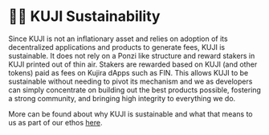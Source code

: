 # 👨🌾 KUJI Sustainability

Since KUJI is not an inflationary asset and relies on adoption of its decentralized applications and products to generate fees, KUJI is sustainable. It does not rely on a Ponzi like structure and reward stakers in KUJI printed out of thin air. Stakers are rewarded based on KUJI (and other tokens) paid as fees on Kujira dApps such as FIN. This allows KUJI to be sustainable without needing to pivot its mechanism and we as developers can simply concentrate on building out the best products possible, fostering a strong community, and bringing high integrity to everything we do.&#x20;

More can be found about why KUJI is sustainable and what that means to us as part of our ethos [here](../../introduction/why-kujira/values/sustainability.md).&#x20;
